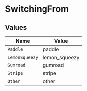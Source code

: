 # SwitchingFrom


## Values

| Name           | Value          |
| -------------- | -------------- |
| `Paddle`       | paddle         |
| `LemonSqueezy` | lemon_squeezy  |
| `Gumroad`      | gumroad        |
| `Stripe`       | stripe         |
| `Other`        | other          |